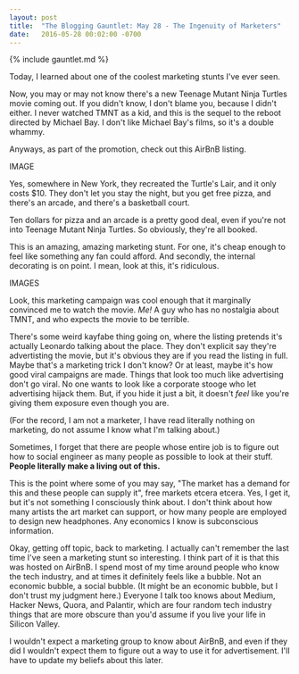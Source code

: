 ```yaml
---
layout: post
title:  "The Blogging Gauntlet: May 28 - The Ingenuity of Marketers"
date:   2016-05-28 00:02:00 -0700
---
```


{% include gauntlet.md %}

Today, I learned about one of the coolest marketing stunts I've ever seen.

Now, you may or may not know there's a new Teenage Mutant Ninja Turtles
movie coming out. If you didn't know, I don't blame you, because I didn't either.
I never watched TMNT as a kid, and this is the sequel to the reboot directed
by Michael Bay. I don't like Michael Bay's films, so it's a double whammy.

Anyways, as part of the promotion, check out this AirBnB listing.

IMAGE

Yes, somewhere in New York, they recreated the Turtle's Lair, and it only costs
$10. They don't let you stay the night, but you get free pizza, and there's an
arcade, and there's a basketball court.

Ten dollars for pizza and an arcade is a pretty good deal, even if you're not
into Teenage Mutant Ninja Turtles. So obviously, they're all booked.

This is an amazing, amazing marketing stunt. For one, it's cheap enough to
feel like something any fan could afford. And secondly, the internal
decorating is on point. I mean, look at this, it's ridiculous.

IMAGES

Look, this marketing campaign was cool enough that it marginally convinced me
to watch the movie. *Me!* A guy who has no nostalgia about TMNT, and who
expects the movie to be terrible.

There's some weird kayfabe thing going on, where the listing pretends it's
actually Leonardo talking about the place. They don't explicit say they're
advertisting the movie, but it's obvious they are if you read the listing
in full. Maybe that's a marketing trick I don't know? Or at least, maybe
it's how good viral campaigns are made. Things that look too much like
advertising don't go viral. No one wants to look like a corporate stooge
who let advertising hijack them. But, if you hide it just a bit, it doesn't
*feel* like you're giving them exposure even though you are.

(For the record, I am not a marketer, I have read literally nothing
on marketing, do not assume I know what I'm talking about.)

Sometimes, I forget that there are people whose entire job is to figure out
how to social engineer as many people as possible to look at their stuff.
**People literally make a living out of this.**

This is the point where some of you may say, "The market has a demand for
this and these people can supply it", free markets etcera etcera. Yes, I get
it, but it's not something I consciously think about. I don't think about
how many artists the art market can support, or how many people are employed
to design new headphones. Any economics I know is subconscious information.

Okay, getting off topic, back to marketing. I actually can't remember the last
time I've seen a marketing stunt so interesting. I think part of it is that
this was hosted on AirBnB. I spend most of my time
around people who know the tech industry, and at times it definitely feels
like a bubble. Not an economic bubble, a social bubble. (It might be
an economic bubble, but I don't trust my judgment here.) Everyone I talk
too knows about Medium, Hacker News, Quora, and Palantir, which are four
random tech industry things that are more obscure than you'd assume if you
live your life in Silicon Valley.

I wouldn't expect a marketing group to know about AirBnB, and even if they
did I wouldn't expect them to figure out a way to use it for advertisement.
I'll have to update my beliefs about this later.

